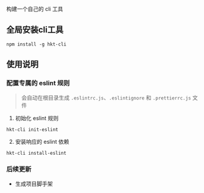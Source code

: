构建一个自己的 cli 工具

## 全局安装cli工具

```
npm install -g hkt-cli

```

## 使用说明

### 配置专属的 eslint 规则

> 会自动在根目录生成 `.eslintrc.js`、`.eslintignore` 和 `.prettierrc.js` 文件

1. 初始化 eslint 规则

```
hkt-cli init-eslint
```
2. 安装响应的 eslint 依赖

```
hkt-cli install-eslint
```
### 后续更新

- 生成项目脚手架
